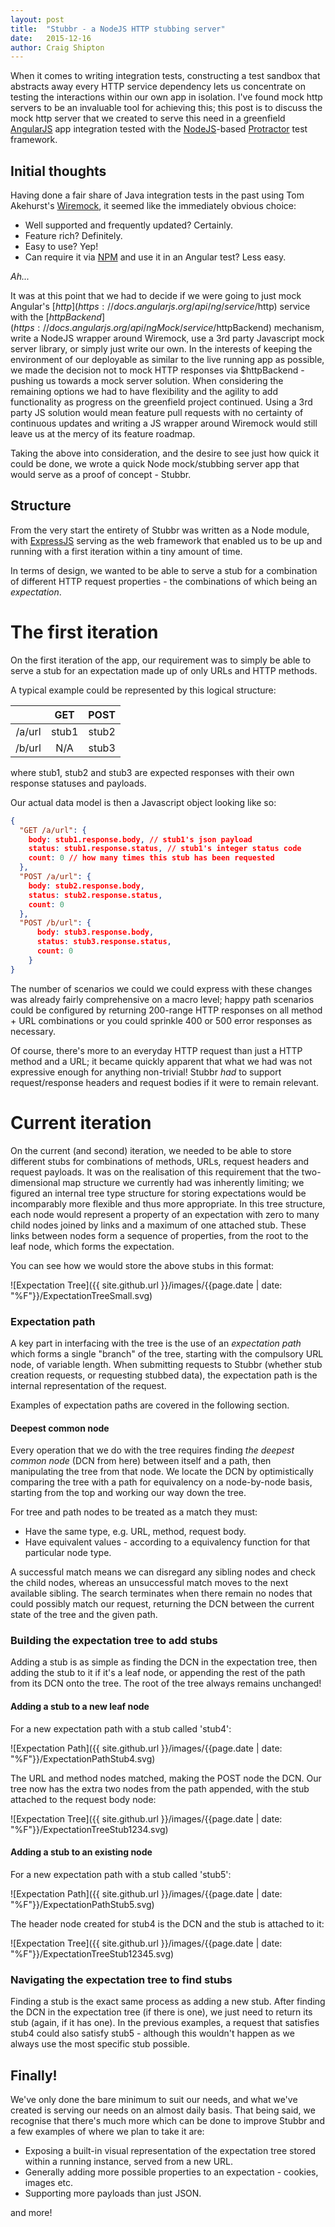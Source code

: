 ```yaml
---
layout: post
title:  "Stubbr - a NodeJS HTTP stubbing server"
date:   2015-12-16
author: Craig Shipton
---
```

When it comes to writing integration tests, constructing a test sandbox that abstracts away every HTTP service dependency lets us concentrate on testing the interactions within our own app in isolation.  I've found mock http servers to be an invaluable tool for achieving this; this post is to discuss the mock http server that we created to serve this need in a greenfield [AngularJS](https://angularjs.org/) app integration tested with the [NodeJS](https://nodejs.org/)-based [Protractor](http://www.protractortest.org/) test framework.


## Initial thoughts

Having done a fair share of Java integration tests in the past using Tom Akehurst's [Wiremock](http://wiremock.org/), it seemed like the immediately obvious choice:

* Well supported and frequently updated? Certainly.
* Feature rich? Definitely.
* Easy to use? Yep!
* Can require it via [NPM](https://npmjs.com) and use it in an Angular test?  Less easy.

*Ah...*

It was at this point that we had to decide if we were going to just mock Angular's [$http](https://docs.angularjs.org/api/ng/service/$http) service with the [$httpBackend](https://docs.angularjs.org/api/ngMock/service/$httpBackend) mechanism, write a NodeJS wrapper around Wiremock, use a 3rd party Javascript mock server library, or simply just write our own.  In the interests of keeping the environment of our deployable as similar to the live running app as possible, we made the decision not to mock HTTP responses via $httpBackend - pushing us towards a mock server solution.  When considering the remaining options we had to have flexibility and the agility to add functionality as progress on the greenfield project continued.  Using a 3rd party JS solution would mean feature pull requests with no certainty of continuous updates and writing a JS wrapper around Wiremock would still leave us at the mercy of its feature roadmap.

Taking the above into consideration, and the desire to see just how quick it could be done, we wrote a quick Node mock/stubbing server app that would serve as a proof of concept - Stubbr.

## Structure

From the very start the entirety of Stubbr was written as a Node module, with [ExpressJS](http://expressjs.com/en/index.html) serving as the web framework that enabled us to be up and running with a first iteration within a tiny amount of time.

In terms of design, we wanted to be able to serve a stub for a combination of different HTTP request properties - the combinations of which being an *expectation*.

# The first iteration

On the first iteration of the app, our requirement was to simply be able to serve a stub for an expectation made up of only URLs and HTTP methods.

A typical example could be represented by this logical structure:

|           |GET      |POST    |
|:---------:|:-------:|:------:|
| /a/url    | stub1   | stub2  |
| /b/url    | N/A     | stub3  |

where stub1, stub2 and stub3 are expected responses with their own response statuses and payloads.  

Our actual data model is then a Javascript object looking like so:

```json
{
  "GET /a/url": {
    body: stub1.response.body, // stub1's json payload
    status: stub1.response.status, // stub1's integer status code
    count: 0 // how many times this stub has been requested
  },
  "POST /a/url": {
    body: stub2.response.body,
    status: stub2.response.status,
    count: 0
  },
  "POST /b/url": {
      body: stub3.response.body,
      status: stub3.response.status,
      count: 0
    }
}
```

The number of scenarios we could we could express with these changes was already fairly comprehensive on a macro level; happy path scenarios could be configured by returning 200-range HTTP responses on all method + URL combinations or you could sprinkle 400 or 500 error responses as necessary.

Of course, there's more to an everyday HTTP request than just a HTTP method and a URL; it became quickly apparent that what we had was not expressive enough for anything non-trivial! Stubbr *had* to support request/response headers and request bodies if it were to remain relevant.

# Current iteration

On the current (and second) iteration, we needed to be able to store different stubs for combinations of methods, URLs, request headers and request payloads.  It was on the realisation of this requirement that the two-dimensional map structure we currently had was inherently limiting; we figured an internal tree type structure for storing expectations would be incomparably more flexible and thus more appropriate.  In this tree structure, each node would represent a property of an expectation with zero to many child nodes joined by links and a maximum of one attached stub.  These links between nodes form a sequence of properties, from the root to the leaf node, which forms the expectation.

You can see how we would store the above stubs in this format:

![Expectation Tree]({{ site.github.url }}/images/{{page.date | date: "%F"}}/ExpectationTreeSmall.svg)

### Expectation path

A key part in interfacing with the tree is the use of an *expectation path* which forms a single "branch" of the tree, starting with the compulsory URL node, of variable length.  When submitting requests to Stubbr (whether stub creation requests, or requesting stubbed data), the expectation path is the internal representation of the request.

Examples of expectation paths are covered in the following section.

#### Deepest common node

Every operation that we do with the tree requires finding *the deepest common node* (DCN from here) between itself and a path, then manipulating the tree from that node.  We locate the DCN by optimistically comparing the tree with a path for equivalency on a node-by-node basis, starting from the top and working our way down the tree.  

For tree and path nodes to be treated as a match they must:

* Have the same type, e.g. URL, method, request body.
* Have equivalent values - according to a equivalency function for that particular node type.

A successful match means we can disregard any sibling nodes and check the child nodes, whereas an unsuccessful match moves to the next available sibling.  The search terminates when there remain no nodes that could possibly match our request, returning the DCN between the current state of the tree and the given path.

### Building the expectation tree to add stubs

Adding a stub is as simple as finding the DCN in the expectation tree, then adding the stub to it if it's a leaf node, or appending the rest of the path from its DCN onto the tree.  The root of the tree always remains unchanged!

#### Adding a stub to a new leaf node

For a new expectation path with a stub called 'stub4':

![Expectation Path]({{ site.github.url }}/images/{{page.date | date: "%F"}}/ExpectationPathStub4.svg)

The URL and method nodes matched, making the POST node the DCN.  Our tree now has the extra two nodes from the path appended, with the stub attached to the request body node:

![Expectation Tree]({{ site.github.url }}/images/{{page.date | date: "%F"}}/ExpectationTreeStub1234.svg)

#### Adding a stub to an existing node

For a new expectation path with a stub called 'stub5':

![Expectation Path]({{ site.github.url }}/images/{{page.date | date: "%F"}}/ExpectationPathStub5.svg)

The header node created for stub4 is the DCN and the stub is attached to it:

![Expectation Tree]({{ site.github.url }}/images/{{page.date | date: "%F"}}/ExpectationTreeStub12345.svg)


### Navigating the expectation tree to find stubs

Finding a stub is the exact same process as adding a new stub. After finding the DCN in the expectation tree (if there is one), we just need to return its stub (again, if it has one).  In the previous examples, a request that satisfies stub4 could also satisfy stub5 - although this wouldn't happen as we always use the most specific stub possible.

## Finally!

We've only done the bare minimum to suit our needs, and what we've created is serving our needs on an almost daily basis.  That being said, we recognise that there's much more which can be done to improve Stubbr and a few examples of where we plan to take it are:

* Exposing a built-in visual representation of the expectation tree stored within a running instance, served from a new URL.
* Generally adding more possible properties to an expectation - cookies, images etc.
* Supporting more payloads than just JSON.

and more!
